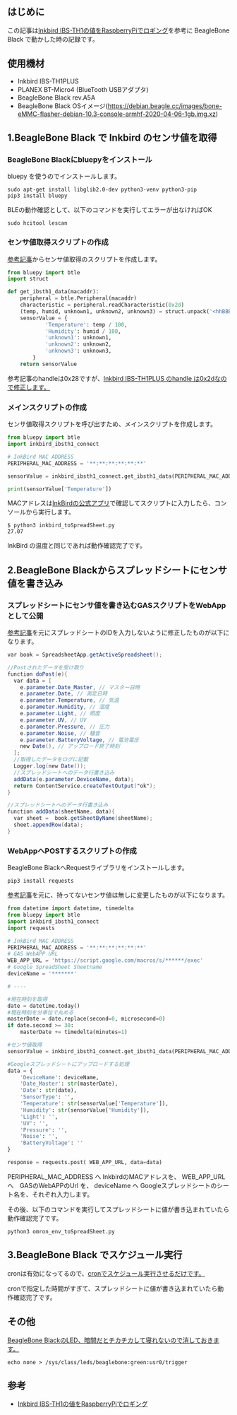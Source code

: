 ## はじめに
この記事は[Inkbird IBS-TH1の値をRaspberryPiでロギング](https://qiita.com/c60evaporator/items/fcc16ac9ab582a25c376)を参考に BeagleBone Black で動かした時の記録です。


## 使用機材
- Inkbird IBS-TH1PLUS
- PLANEX BT-Micro4 (BlueTooth USBアダプタ) 
- BeagleBone Black rev.A5A
- BeagleBone Black OSイメージ(https://debian.beagle.cc/images/bone-eMMC-flasher-debian-10.3-console-armhf-2020-04-06-1gb.img.xz)



## 1.BeagleBone Black で Inkbird のセンサ値を取得

### BeagleBone Blackにbluepyをインストール
bluepy を使うのでインストールします。
```
sudo apt-get install libglib2.0-dev python3-venv python3-pip
pip3 install bluepy
```

BLEの動作確認として、以下のコマンドを実行してエラーが出なければOK
```
sudo hcitool lescan
```

### センサ値取得スクリプトの作成
[参考記事](https://qiita.com/c60evaporator/items/fcc16ac9ab582a25c376#センサ値取得スクリプトの作成)からセンサ値取得のスクリプトを作成します。

```py:inkbird_ibsth1_connect.py
from bluepy import btle
import struct

def get_ibsth1_data(macaddr):
    peripheral = btle.Peripheral(macaddr)
    characteristic = peripheral.readCharacteristic(0x2d)
    (temp, humid, unknown1, unknown2, unknown3) = struct.unpack('<hhBBB', characteristic)
    sensorValue = {
            'Temperature': temp / 100,
            'Humidity': humid / 100,
            'unknown1': unknown1,
            'unknown2': unknown2,
            'unknown3': unknown3,
        }
    return sensorValue
```
参考記事のhandleは0x28ですが、[Inkbird IBS-TH1PLUS のhandle は0x2dなので修正します。](https://qiita.com/junara/items/f396c1c4c15c78cde89f#inkbird-ibs-th1-からデータを取得してみる)


### メインスクリプトの作成
センサ値取得スクリプトを呼び出すため、メインスクリプトを作成します。

```py:inkbird_toSpreadSheet.py
from bluepy import btle
import inkbird_ibsth1_connect

# InkBird MAC ADDRESS
PERIPHERAL_MAC_ADDRESS = '**:**:**:**:**:**'

sensorValue = inkbird_ibsth1_connect.get_ibsth1_data(PERIPHERAL_MAC_ADDRESS)

print(sensorValue['Temperature'])
```

MACアドレスは[InkBirdの公式アプリ](https://play.google.com/store/apps/details?id=com.inkbird.engbird)で確認してスクリプトに入力したら、コンソールから実行します。

```
$ python3 inkbird_toSpreadSheet.py
27.07
```
InkBird の温度と同じであれば動作確認完了です。


## 2.BeagleBone Blackからスプレッドシートにセンサ値を書き込み

### スプレッドシートにセンサ値を書き込むGASスクリプトをWebAppとして公開
[参考記事](https://qiita.com/c60evaporator/items/ed2ffde4c87001111c12#gasスクリプトを作成)を元にスプレッドシートのIDを入力しないように修正したものが以下になります。

```js:postSensorData.gs
var book = SpreadsheetApp.getActiveSpreadsheet();

//Postされたデータを受け取り
function doPost(e){
  var data = [      
    e.parameter.Date_Master, // マスター日時     
    e.parameter.Date, // 測定日時    
    e.parameter.Temperature, // 気温    
    e.parameter.Humidity, // 湿度    
    e.parameter.Light, // 照度    
    e.parameter.UV, // UV    
    e.parameter.Pressure, // 圧力    
    e.parameter.Noise, // 騒音    
    e.parameter.BatteryVoltage, // 電池電圧    
    new Date(), // アップロード終了時刻    
  ];
  //取得したデータをログに記載
  Logger.log(new Date());
  //スプレッドシートへのデータ行書き込み
  addData(e.parameter.DeviceName, data);
  return ContentService.createTextOutput("ok");
}

//スプレッドシートへのデータ行書き込み
function addData(sheetName, data){
  var sheet =  book.getSheetByName(sheetName);
  sheet.appendRow(data);
}
```



### WebAppへPOSTするスクリプトの作成
BeagleBone BlackへRequestライブラリをインストールします。
```
pip3 install requests
```

[参考記事](https://qiita.com/c60evaporator/items/ed2ffde4c87001111c12#pythonコードにアップロード処理を追加)を元に、持ってないセンサ値は無しに変更したものが以下になります。

```py:omron_env_toSpreadSheet.py
from datetime import datetime, timedelta
from bluepy import btle
import inkbird_ibsth1_connect
import requests

# InkBird MAC ADDRESS
PERIPHERAL_MAC_ADDRESS = '**:**:**:**:**:**'
# GAS WebAPP URL
WEB_APP_URL = 'https://script.google.com/macros/s/******/exec'
# Google SpreadSheet Sheetname
deviceName = '*******'

# ----

#現在時刻を取得
date = datetime.today()
#現在時刻を分単位で丸める
masterDate = date.replace(second=0, microsecond=0)
if date.second >= 30:
    masterDate += timedelta(minutes=1)

#センサ値取得
sensorValue = inkbird_ibsth1_connect.get_ibsth1_data(PERIPHERAL_MAC_ADDRESS)

#Googleスプレッドシートにアップロードする処理
data = {
    'DeviceName': deviceName,
    'Date_Master': str(masterDate),
    'Date': str(date),
    'SensorType': '',
    'Temperature': str(sensorValue['Temperature']),
    'Humidity': str(sensorValue['Humidity']),
    'Light': '',
    'UV': '',
    'Pressure': '',
    'Noise': '',
    'BatteryVoltage': ''
}

response = requests.post( WEB_APP_URL, data=data)

```
PERIPHERAL_MAC_ADDRESS へ InkbirdのMACアドレスを、
WEB_APP_URL へ　GASのWebAPPのUrl を、
deviceName へ Googleスプレッドシートのシート名を、それぞれ入力します。

その後、以下のコマンドを実行してスプレッドシートに値が書き込まれていたら動作確認完了です。

```
python3 omron_env_toSpreadSheet.py
```


## 3.BeagleBone Black でスケジュール実行
cronは有効になってるので、[cronでスケジュール実行させるだけです。](https://qiita.com/c60evaporator/items/ed2ffde4c87001111c12#cronでスケジュール実行)


cronで指定した時間がすぎて、スプレッドシートに値が書き込まれていたら動作確認完了です。


## その他
[BeagleBone BlackのLED、暗闇だとチカチカして寝れないので消しておきます。](https://ftvoid.com/blog/post/106)
```
echo none > /sys/class/leds/beaglebone:green:usr0/trigger
```


## 参考
- [Inkbird IBS-TH1の値をRaspberryPiでロギング](https://qiita.com/c60evaporator/items/fcc16ac9ab582a25c376)
